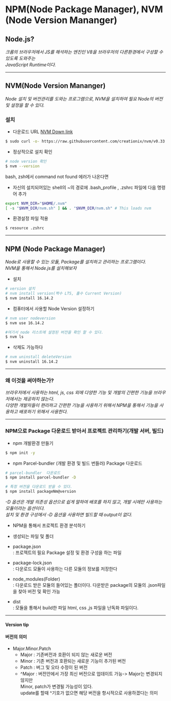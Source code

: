 # NPM(Node Package Manager), NVM (Node Version Mananger)

## Node.js?

_크롬의 브라우저에서 JS를 해석하는 엔진인 V8을 브라우저의 다른환경에서 구성할 수 있도록 도와주는_  
_JavaScript Runtime이다._

---

## NVM(Node Version Mananger)

_Node 설치 및 버전관리를 도와는 프로그램으로, NVM을 설치하여 필요 Node의 버전 및 설정을 할 수 있다._

### 설치

- 다운로드 URL [NVM Down link](https://github.com/nvm-sh/nvm)

```bash
$ sudo curl -o- https://raw.githubusercontent.com/creationix/nvm/v0.33.1/install.sh | bash
```

- 정상적으로 설치 확인

```bash
# node version 확인
$ nvm --version
```

bash, zsh에서 command not found 에러가 나온다면

- 자신의 설치되어있는 shell의 ~의 경로에 .bash_profile , .zshrc 파일에 다음 명령어 추가

```bash
export NVM_DIR="$HOME/.nvm"
[ -s "$NVM_DIR/nvm.sh" ] && . "$NVM_DIR/nvm.sh" # This loads nvm
```

- 환경설정 파일 적용

```bash
$ resource .zshrc
```

---

## NPM (Node Package Manager)

_Node로 사용할 수 있는 모듈, Package를 설치하고 관리하는 프로그램이다._  
_NVM을 통해서 Node.js를 설치해보자_

- 설치

```bash
# version 설치
# nvm install version(짝수 LTS, 홀수 Current Version)
$ nvm install 16.14.2
```

- 컴퓨터에서 사용할 Node Version 설정하기

```bash
# nvm user nodeversion
$ nvm use 16.14.2

#여기서 node 리스트에 설정된 버전을 확인 할 수 있다.
$ nvm ls
```

- 삭제도 가능하다

```bash
# nvm uninstall deleteVersion
$ nvm uninstall 16.14.2
```

---

### 왜 이것을 써야하는가?

_브라우저에서 사용하는 html, js, css 외에 다양한 기능 및 개발의 간편한 기능을 브라우저에서는 제공하지 않는다._  
_다양한 개발자들이 편리하고 간편한 기능을 사용하기 위해서 NPM을 통해서 기능을 사용하고 배포하기 위해서 사용한다._

---

### NPM으로 Package 다운로드 받아서 프로젝트 관리하기(개발 서버, 빌드)

- npm 개발환경 만들기

```bash
$ npm init -y
```

- npm Parcel-bundler (개발 환경 및 빌드 번들러) Package 다운로드

```bash
# parcel-bundler  다운로드
$ npm install parcel-bundler -D

# 특정 버전을 다운로드 받을 수 있다.
$ npm install packageNm@version
```

_-D 옵션은 개발 의존성 옵션으로 쉽게 말하여 배포를 하지 않고, 개발 시에만 사용하는 모듈이라는 옵션이다._  
_설치 및 환경 구성에서 -D 옵션을 사용하면 빌드할 때 output이 없다._

- NPM을 통해서 프로젝트 환경 분석하기

- 생성되는 파일 및 폴더

- package.json  
  : 프로젝트의 필요 Package 설정 및 환경 구성을 하는 파일
- package-lock.json  
  : 다운로드 모듈이 사용하는 다른 모듈의 정보를 저장한다

- node_modules(Folder)  
  : 다운로드 받은 모듈의 들어있는 폴더이다. 다운받은 package의 모듈의 .json파일을 찾아 버전 및 확인 가능

- dist  
  : 모듈을 통해서 build한 파일 html, css ,js 파일을 난독화 파일이다.

---

#### Version tip

#### 버전의 의미

- Major.Minor.Patch
  - Major : 기존버전과 호환이 되지 않는 새로운 버전
  - Minor : 기존 버전과 호환되는 새로운 기능이 추가된 버전
  - Patch : 버그 및 오타 수정이 된 버전
  - ^Major : 버전안에서 가장 최신 버전으로 업데이트 가능-> Major는 변경되지 않지만  
    Minor, patch가 변경될 가능성이 있다.  
    update를 할때 ^기호가 없으면 해당 버전을 항시적으로 사용하겠다는 의미
